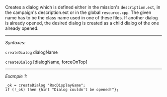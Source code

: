 Creates a dialog which is defined either in the mission's `description.ext`, in the campaign's description.ext or in the global `resource.cpp`. The given name has to be the class name used in one of these files. If another dialog is already opened, the desired dialog is created as a child dialog of the one already opened.


---
*Syntaxes:*

`createDialog`  dialogName

`createDialog` [dialogName, forceOnTop]

---
*Example 1:*

```sqf
_ok = createDialog "RscDisplayGame";
if (!_ok) then {hint "Dialog couldn't be opened!"};
```